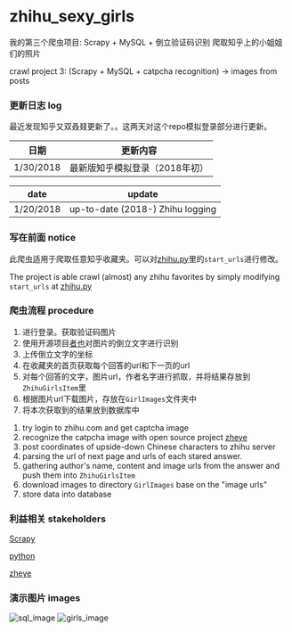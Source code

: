 # zhihu_sexy_girls

我的第三个爬虫项目: Scrapy + MySQL + 倒立验证码识别 爬取知乎上的小姐姐们的照片

crawl project 3: (Scrapy + MySQL + catpcha recognition) -> images from posts

### 更新日志 log

最近发现知乎又双叒叕更新了。。这两天对这个repo模拟登录部分进行更新。

|日期|更新内容|
|:-:|:-:|
|1/30/2018|最新版知乎模拟登录（2018年初）|

|date|update|
|:-:|:-:|
|1/20/2018|up-to-date (2018-) Zhihu logging|

### 写在前面 notice
此爬虫适用于爬取任意知乎收藏夹。可以对[zhihu.py](https://github.com/JeffreyWang2864/zhihu_sexy_girls/blob/master/zhihu_girls/zhihu_girls/spiders/zhihu.py)里的`start_urls`进行修改。

The project is able crawl (almost) any zhihu favorites by simply modifying `start_urls` at [zhihu.py](https://github.com/JeffreyWang2864/zhihu_sexy_girls/blob/master/zhihu_girls/zhihu_girls/spiders/zhihu.py)

### 爬虫流程 procedure
1. 进行登录。获取验证码图片
2. 使用开源项目[者也](https://github.com/muchrooms/zheye)对图片的倒立文字进行识别
3. 上传倒立文字的坐标
4. 在收藏夹的首页获取每个回答的url和下一页的url
5. 对每个回答的文字，图片url，作者名字进行抓取，并将结果存放到`ZhihuGirlsItem`里
6. 根据图片url下载图片，存放在`GirlImages`文件夹中
7. 将本次获取到的结果放到数据库中

<strong></strong>

1. try login to zhihu.com and get captcha image
2. recognize the catpcha image with open source project [zheye](https://github.com/muchrooms/zheye)
3. post coordinates of upside-down Chinese characters to zhihu server
4. parsing the url of next page and urls of each stared answer.
5. gathering author's name, content and image urls from the answer and push them into `ZhihuGirlsItem`
6. download images to directory `GirlImages` base on the "image urls"
7. store data into database

### 利益相关 stakeholders
[Scrapy](https://github.com/scrapy/scrapy)

[python](https://www.python.org/)

[zheye](https://github.com/muchrooms/zheye)

### 演示图片 images
![sql_image](https://github.com/JeffreyWang2864/zhihu_sexy_girls/blob/master/images/sql_image.png)
![girls_image](https://github.com/JeffreyWang2864/zhihu_sexy_girls/blob/master/images/girls_image.png)
